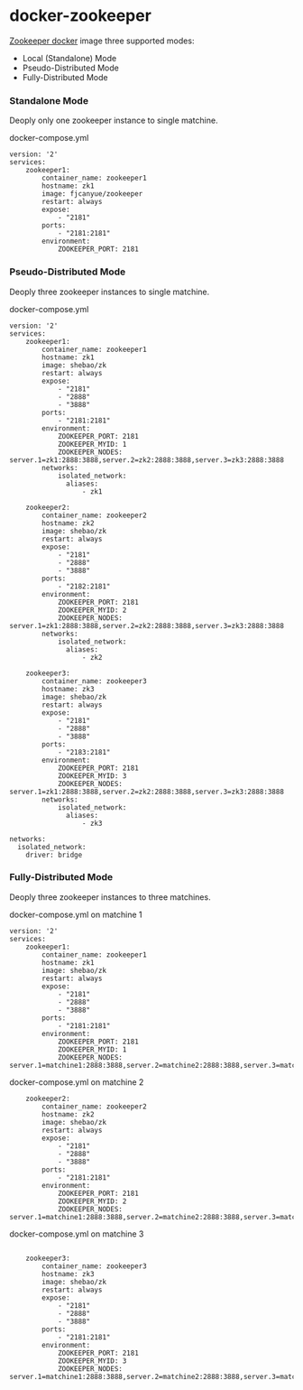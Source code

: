 # docker-zookeeper

[Zookeeper docker](https://github.com/fjcanyue/docker-zookeeper) image three supported modes:

* Local (Standalone) Mode
* Pseudo-Distributed Mode
* Fully-Distributed Mode


### Standalone Mode
Deoply only one zookeeper instance to single matchine.

docker-compose.yml
```
version: '2'
services:
    zookeeper1:
        container_name: zookeeper1
        hostname: zk1
        image: fjcanyue/zookeeper
        restart: always
        expose:
            - "2181"
        ports:
            - "2181:2181"
        environment:
            ZOOKEEPER_PORT: 2181
```

### Pseudo-Distributed Mode
Deoply three zookeeper instances to single matchine.

docker-compose.yml
```
version: '2'
services:
    zookeeper1:
        container_name: zookeeper1
        hostname: zk1
        image: shebao/zk
        restart: always
        expose:
            - "2181"
            - "2888"
            - "3888"
        ports:
            - "2181:2181"
        environment:
            ZOOKEEPER_PORT: 2181
            ZOOKEEPER_MYID: 1
            ZOOKEEPER_NODES: server.1=zk1:2888:3888,server.2=zk2:2888:3888,server.3=zk3:2888:3888
        networks:
            isolated_network:
              aliases:
                  - zk1

    zookeeper2:
        container_name: zookeeper2
        hostname: zk2
        image: shebao/zk
        restart: always
        expose:
            - "2181"
            - "2888"
            - "3888"
        ports:
            - "2182:2181"
        environment:
            ZOOKEEPER_PORT: 2181
            ZOOKEEPER_MYID: 2
            ZOOKEEPER_NODES: server.1=zk1:2888:3888,server.2=zk2:2888:3888,server.3=zk3:2888:3888
        networks:
            isolated_network:
              aliases:
                  - zk2

    zookeeper3:
        container_name: zookeeper3
        hostname: zk3
        image: shebao/zk
        restart: always
        expose:
            - "2181"
            - "2888"
            - "3888"
        ports:
            - "2183:2181"
        environment:
            ZOOKEEPER_PORT: 2181
            ZOOKEEPER_MYID: 3
            ZOOKEEPER_NODES: server.1=zk1:2888:3888,server.2=zk2:2888:3888,server.3=zk3:2888:3888
        networks:
            isolated_network:
              aliases:
                  - zk3

networks:
  isolated_network:
    driver: bridge
```

### Fully-Distributed Mode
Deoply three zookeeper instances to three matchines.

docker-compose.yml on matchine 1
```
version: '2'
services:
    zookeeper1:
        container_name: zookeeper1
        hostname: zk1
        image: shebao/zk
        restart: always
        expose:
            - "2181"
            - "2888"
            - "3888"
        ports:
            - "2181:2181"
        environment:
            ZOOKEEPER_PORT: 2181
            ZOOKEEPER_MYID: 1
            ZOOKEEPER_NODES: server.1=matchine1:2888:3888,server.2=matchine2:2888:3888,server.3=matchine3:2888:3888            
```

docker-compose.yml on matchine 2

```
    zookeeper2:
        container_name: zookeeper2
        hostname: zk2
        image: shebao/zk
        restart: always
        expose:
            - "2181"
            - "2888"
            - "3888"
        ports:
            - "2181:2181"
        environment:
            ZOOKEEPER_PORT: 2181
            ZOOKEEPER_MYID: 2
            ZOOKEEPER_NODES: server.1=matchine1:2888:3888,server.2=matchine2:2888:3888,server.3=matchine3:2888:3888
```

docker-compose.yml on matchine 3

```

    zookeeper3:
        container_name: zookeeper3
        hostname: zk3
        image: shebao/zk
        restart: always
        expose:
            - "2181"
            - "2888"
            - "3888"
        ports:
            - "2181:2181"
        environment:
            ZOOKEEPER_PORT: 2181
            ZOOKEEPER_MYID: 3
            ZOOKEEPER_NODES: server.1=matchine1:2888:3888,server.2=matchine2:2888:3888,server.3=matchine3:2888:3888
```
